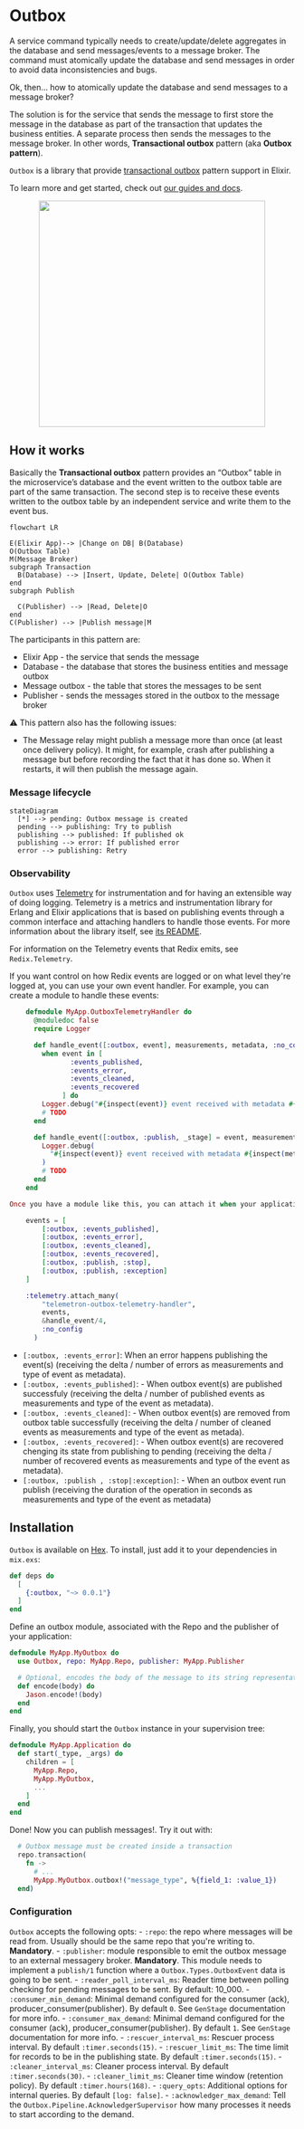 # Outbox

A service command typically needs to create/update/delete aggregates in the database and send messages/events to a message broker. The command must atomically update the database and send messages in order to avoid data inconsistencies and bugs.

Ok, then... how to atomically update the database and send messages to a message broker?

The solution is for the service that sends the message to first store the message in the database as part of the transaction that updates the business entities. A separate process then sends the messages to the message broker. In other words, **Transactional outbox** pattern (aka **Outbox pattern**).

`Outbox` is a library that provide [transactional outbox](https://microservices.io/patterns/data/transactional-outbox.html) pattern support in Elixir.

To learn more and get started, check out [our guides and docs](https://hexdocs.pm/outbox).

<div align="center">
  <img width="400" height="400" src="guides/logo.png" onerror="this.onerror=null; this.src='assets/logo.png'">
</div>

## How it works

Basically the **Transactional outbox** pattern provides an “Outbox” table in the microservice’s database and the event written to the outbox table are part of the same transaction. The second step is to receive these events written to the outbox table by an independent service and write them to the event bus.

```mermaid
flowchart LR

E(Elixir App)--> |Change on DB| B(Database)
O(Outbox Table)
M(Message Broker)
subgraph Transaction
  B(Database) --> |Insert, Update, Delete| O(Outbox Table)
end
subgraph Publish

  C(Publisher) --> |Read, Delete|O
end
C(Publisher) --> |Publish message|M
```

The participants in this pattern are:

- Elixir App - the service that sends the message
- Database - the database that stores the business entities and message outbox
- Message outbox - the table that stores the messages to be sent
- Publisher - sends the messages stored in the outbox to the message broker

:warning: This pattern also has the following issues:

- The Message relay might publish a message more than once (at least once delivery policy). It might, for example, crash after publishing a message but before recording the fact that it has done so. When it restarts, it will then publish the message again.

### Message lifecycle

```mermaid
stateDiagram
  [*] --> pending: Outbox message is created
  pending --> publishing: Try to publish
  publishing --> published: If published ok
  publishing --> error: If published error
  error --> publishing: Retry
```

### Observability

`Outbox` uses [Telemetry](https://hex.pm/packages/telemetry) for instrumentation and for having an extensible way of doing logging. Telemetry is a metrics and instrumentation library for Erlang and Elixir applications that is based on publishing events through a common interface and attaching handlers to handle those events. For more information about the library itself, see [its README](https://github.com/beam-telemetry/telemetry).

For information on the Telemetry events that Redix emits, see `Redix.Telemetry`.

If you want control on how Redix events are logged or on what level they're logged at, you can use your own event handler. For example, you can create a module to handle these events:

```elixir
    defmodule MyApp.OutboxTelemetryHandler do
      @moduledoc false
      require Logger

      def handle_event([:outbox, event], measurements, metadata, :no_config)
        when event in [
               :events_published,
               :events_error,
               :events_cleaned,
               :events_recovered
             ] do
        Logger.debug("#{inspect(event)} event received with metadata #{inspect(metadata)} and measurements #{inspect(measurements)}")
        # TODO
      end

      def handle_event([:outbox, :publish, _stage] = event, measurements, metadata, :no_config) do
        Logger.debug(
          "#{inspect(event)} event received with metadata #{inspect(metadata)} and measurements #{inspect(measurements)}"
        )
        # TODO
      end
    end

Once you have a module like this, you can attach it when your application starts:

    events = [      
        [:outbox, :events_published],
        [:outbox, :events_error],
        [:outbox, :events_cleaned],
        [:outbox, :events_recovered],
        [:outbox, :publish, :stop],
        [:outbox, :publish, :exception]
    ]

    :telemetry.attach_many(
        "telemetron-outbox-telemetry-handler",
        events,
        &handle_event/4,
        :no_config
      )
```

- `[:outbox, :events_error]`:  When an error happens publishing the event(s) (receiving the delta / number of errors as measurements and type of event as metadata).
- `[:outbox, :events_published]`: - When outbox event(s) are published successfuly (receiving the delta / number of published events as measurements and type of the event as metadata).
- `[:outbox, :events_cleaned]`: - When outbox event(s) are removed from outbox table successfully (receiving the delta / number of cleaned events as measurements and type of the event as metada).
- `[:outbox, :events_recovered]`: - When outbox event(s) are recovered chenging its state from publishing to pending (receiving the delta  / number of recovered events as measurements and type of the event as metadata).
- `[:outbox, :publish , :stop|:exception]`: - When an outbox event run publish (receiving the duration of the operation in seconds as measurements and type of the event as metadata)

## Installation

`Outbox` is available on [Hex](https://hex.pm/packages/outbox). To install, just add it to your dependencies in `mix.exs`:

```elixir
def deps do
  [
    {:outbox, "~> 0.0.1"}
  ]
end
```

Define an outbox module, associated with the Repo and the publisher of your application:

```elixir
defmodule MyApp.MyOutbox do
  use Outbox, repo: MyApp.Repo, publisher: MyApp.Publisher

  # Optional, encodes the body of the message to its string representation.
  def encode(body) do
    Jason.encode!(body)
  end
end
```

Finally, you should start the `Outbox` instance in your supervision tree:

```elixir
defmodule MyApp.Application do
  def start(_type, _args) do
    children = [
      MyApp.Repo,
      MyApp.MyOutbox,
      ...
    ]
  end
end
```

Done! Now you can publish messages!. Try it out with:

```elixir
  # Outbox message must be created inside a transaction
  repo.transaction(
    fn ->
      # ...
      MyApp.MyOutbox.outbox!("message_type", %{field_1: :value_1})
  end)
```

### Configuration

`Outbox` accepts the following opts:
    - `:repo`: the repo where messages will be read from. Usually should be the same repo that you're writing to. **Mandatory**.
    - `:publisher`: module responsible to emit the outbox message to an external messagery broker. **Mandatory**.  This module needs to implement a `publish/1` function where a `Outbox.Types.OutboxEvent` data is going to be sent.
    - `:reader_poll_interval_ms`: Reader time between polling checking for pending messages to be sent. By default: 10_000.
    - `:consumer_min_demand`: Minimal demand configured for the consumer (ack), producer_consumer(publisher). By default `0`. See `GenStage` documentation for more info.
    - `:consumer_max_demand`: Minimal demand configured for the consumer (ack), producer_consumer(publisher). By default `1`. See `GenStage` documentation for more info.
    - `:rescuer_interval_ms`: Rescuer process interval. By default `:timer.seconds(15)`.
    - `:rescuer_limit_ms`: The time limit for records to be in the publishing state. By default `:timer.seconds(15)`.
    - `:cleaner_interval_ms`: Cleaner process interval. By default `:timer.seconds(30)`.
    - `:cleaner_limit_ms`: Cleaner time window (retention policy). By default `:timer.hours(168)`.
    - `:query_opts`: Additional options for internal queries. By default `[log: false]`.
    - `:acknowledger_max_demand`: Tell the `Outbox.Pipeline.AcknowledgerSupervisor` how many processes it needs to start according to the demand.
